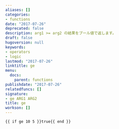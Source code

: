 ```yaml
---
aliases: []
categories:
- functions
date: "2017-07-26"
deprecated: false
description: arg1 >= arg2 の結果をブール値で返します。
draft: false
hugoversion: null
keywords:
- operators
- logic
lastmod: "2017-07-26"
linktitle: ge
menu:
  docs:
    parent: functions
publishdate: "2017-07-26"
relatedfuncs: []
signature:
- ge ARG1 ARG2
title: ge
workson: []
---
```



```go-html-template
{{ if ge 10 5 }}true{{ end }}
```

